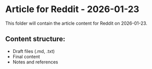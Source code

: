 # Article for Reddit - 2026-01-23

This folder will contain the article content for Reddit on 2026-01-23.

## Content structure:
- Draft files (.md, .txt)
- Final content
- Notes and references
